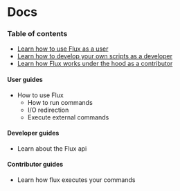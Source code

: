 Docs
=====

### Table of contents

- [Learn how to use Flux as a user](#user-guides)
- [Learn how to develop your own scripts as a developer](#developer-guides)
- [Learn how Flux works under the hood as a contributor](#contributor-guides)



#### User guides
- How to use Flux
    - How to run commands
    - I/O redirection 
    - Execute external commands

#### Developer guides
- Learn about the Flux api


#### Contributor guides
- Learn how flux executes your commands





